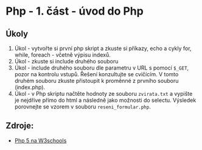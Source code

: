 # Php - 1. část - úvod do Php

## Úkoly

1. Úkol - vytvořte si první php skript a zkuste si příkazy, echo a cykly for, while, foreach - včetně výpisu indexů.
2. Úkol - zkuste si include druhého souboru
3. Úkol - include druhého souboru dle parametru v URL s pomocí ```$_GET```, pozor na kontrolu vstupů. Řešení konzultujte se cvičícím. V tomto druhém souboru
 zkuste přistoupit k proměnné z prvního souboru (index.php).
4. Úkol - v Php skriptu načtěte hodnoty ze souboru ```zvirata.txt``` a vypište je nejdříve přímo do html
    a následně jako možnosti do selectu. Výsledek porovnejte se vzorem v souboru ```reseni_formular.php```.


## Zdroje:
- [Php 5 na W3schools](http://www.w3schools.com/php/default.asp)